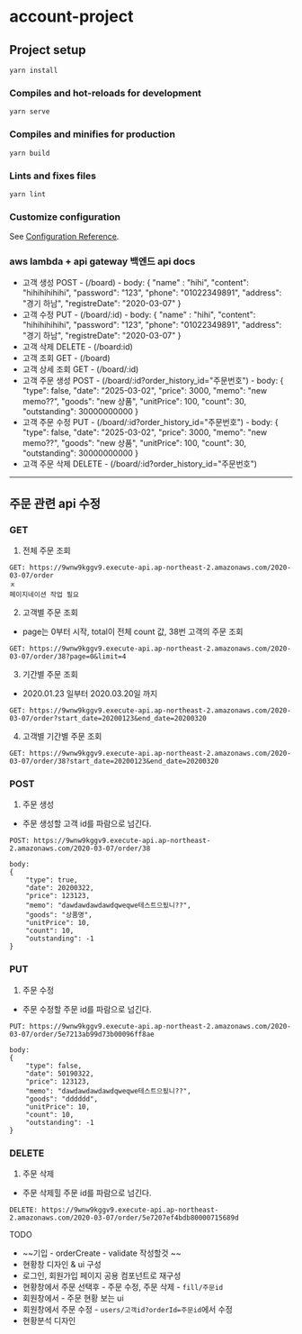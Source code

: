 # account-project

## Project setup
```
yarn install
```

### Compiles and hot-reloads for development
```
yarn serve
```

### Compiles and minifies for production
```
yarn build
```

### Lints and fixes files
```
yarn lint

```

### Customize configuration
See [Configuration Reference](https://cli.vuejs.org/config/).


### aws lambda + api gateway 백엔드 api docs

- 고객 생성 POST - (/board) -
body: {
	"name" : "hihi",
	"content": "hihihihihihi",
	"password": "123",
	"phone": "01022349891",
	"address": "경기 하남",
	"registreDate": "2020-03-07"
}
- 고객 수정 PUT - (/board/:id) -
body: {
	"name" : "hihi",
	"content": "hihihihihihi",
	"password": "123",
	"phone": "01022349891",
	"address": "경기 하남",
	"registreDate": "2020-03-07"
}
- 고객 삭제 DELETE - (/board:id)
- 고객 조회 GET - (/board)
- 고객 상세 조회 GET - (/board/:id)
- 고객 주문 생성 POST - (/board/:id?order_history_id="주문번호") -
body: {
	"type": false,
	"date": "2025-03-02",
	"price": 3000,
	"memo": "new memo??",
	"goods": "new 상품",
	"unitPrice": 100,
	"count": 30,
	"outstanding": 30000000000
}
- 고객 주문 수정 PUT - (/board/:id?order_history_id="주문번호") -
body: {
	"type": false,
	"date": "2025-03-02",
	"price": 3000,
	"memo": "new memo??",
	"goods": "new 상품",
	"unitPrice": 100,
	"count": 30,
	"outstanding": 30000000000
}
- 고객 주문 삭제 DELETE - (/board/:id?order_history_id="주문번호")



---
## 주문 관련 api 수정

### GET

1. 전체 주문 조회
```
GET: https://9wnw9kggv9.execute-api.ap-northeast-2.amazonaws.com/2020-03-07/order
ㅈ
페이지네이션 작업 필요
```
2. 고객별 주문 조회
- page는 0부터 시작, total이 전체 count 값, 38번 고객의 주문 조회
```
GET: https://9wnw9kggv9.execute-api.ap-northeast-2.amazonaws.com/2020-03-07/order/38?page=0&limit=4

```

3. 기간별 주문 조회
- 2020.01.23 일부터 2020.03.20일 까지
```
GET: https://9wnw9kggv9.execute-api.ap-northeast-2.amazonaws.com/2020-03-07/order?start_date=20200123&end_date=20200320

```

4. 고객별 기간별 주문 조회
```
GET: https://9wnw9kggv9.execute-api.ap-northeast-2.amazonaws.com/2020-03-07/order/38?start_date=20200123&end_date=20200320
```

### POST
1. 주문 생성
- 주문 생성할 고객 id를 파람으로 넘긴다.
```
POST: https://9wnw9kggv9.execute-api.ap-northeast-2.amazonaws.com/2020-03-07/order/38

body:
{
	"type": true,
	"date": 20200322,
	"price": 123123,
	"memo": "dawdawdawdawdqweqwe테스트으됬니??",
	"goods": "상품명",
	"unitPrice": 10,
	"count": 10,
	"outstanding": -1
}
```

### PUT
1. 주문 수정
- 주문 수정할 주문 id를 파람으로 넘긴다.
```
PUT: https://9wnw9kggv9.execute-api.ap-northeast-2.amazonaws.com/2020-03-07/order/5e7213ab99d73b00096ff8ae

body:
{
	"type": false,
	"date": 50190322,
	"price": 123123,
	"memo": "dawdawdawdawdqweqwe테스트으됬니??",
	"goods": "dddddd",
	"unitPrice": 10,
	"count": 10,
	"outstanding": -1
}
```

### DELETE
1. 주문 삭제
- 주문 삭제힐 주문 id를 파람으로 넘긴다.
```
DELETE: https://9wnw9kggv9.execute-api.ap-northeast-2.amazonaws.com/2020-03-07/order/5e7207ef4bdb80000715689d
```



TODO
- ~~기입 - orderCreate - validate 작성할것 ~~
- 현황창 디자인 & ui 구성
- 로그인, 회원가입 페이지 공용 컴포넌트로 재구성
- 현황창에서 주문 선택후 - 주문 수정, 주문 삭제 - `fill/주문id`
- 회원창에서 - 주문 현황 보는 ui
- 회원창에서 주문 수정 - `users/고객id?orderId=주문id`에서 수정
- 현황분석 디자인

